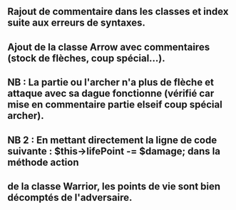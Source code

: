 ## Rajout de commentaire dans les classes et index suite aux erreurs de syntaxes.

## Ajout de la classe Arrow avec commentaires (stock de flèches, coup spécial...).

## NB : La partie ou l'archer n'a plus de flèche et attaque avec sa dague fonctionne (vérifié car mise en commentaire partie elseif coup spécial archer).

## NB 2 : En mettant directement la ligne de code suivante : $this->lifePoint -= $damage;  dans la méthode action
## de la classe Warrior, les points de vie sont bien décomptés de l'adversaire.
